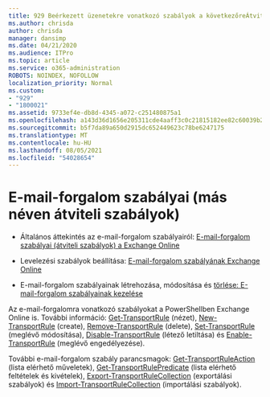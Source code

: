 ```yaml
---
title: 929 Beérkezett üzenetekre vonatkozó szabályok a következőreÁtviteli szabályok
ms.author: chrisda
author: chrisda
manager: dansimp
ms.date: 04/21/2020
ms.audience: ITPro
ms.topic: article
ms.service: o365-administration
ROBOTS: NOINDEX, NOFOLLOW
localization_priority: Normal
ms.custom:
- "929"
- "1800021"
ms.assetid: 9733ef4e-db8d-4345-a072-c251480875a1
ms.openlocfilehash: a143d36d1656e205311cde4aaff3c0c21815182ee82c60039b2219addac218cb
ms.sourcegitcommit: b5f7da89a650d2915dc652449623c78be6247175
ms.translationtype: MT
ms.contentlocale: hu-HU
ms.lasthandoff: 08/05/2021
ms.locfileid: "54028654"
---
```

# <a name="mail-flow-rules-also-known-as-transport-rules"></a>E-mail-forgalom szabályai (más néven átviteli szabályok)

- Általános áttekintés az e-mail-forgalom szabályairól: [E-mail-forgalom szabályai (átviteli szabályok) a Exchange Online](https://technet.microsoft.com/library/jj919238.aspx)

- Levelezési szabályok beállítása: [E-mail-forgalom szabályának Exchange Online](https://technet.microsoft.com/library/dn600436.aspx)

- E-mail-forgalom szabályainak létrehozása, módosítása és [törlése: E-mail-forgalom szabályainak kezelése](https://technet.microsoft.com/library/jj657505.aspx)

Az e-mail-forgalomra vonatkozó szabályokat a PowerShellben Exchange Online is. További információ: [Get-TransportRule](https://docs.microsoft.com/powershell/module/exchange/policy-and-compliance/get-transportrule) (nézet), [New-TransportRule](https://docs.microsoft.com/powershell/module/exchange/policy-and-compliance/new-transportrule) (create), [Remove-TransportRule](https://docs.microsoft.com/powershell/module/exchange/policy-and-compliance/remove-transportrule) (delete), [Set-TransportRule](https://docs.microsoft.com/powershell/module/exchange/policy-and-compliance/set-transportrule) (meglévő módosítása), [Disable-TransportRule](https://docs.microsoft.com/powershell/module/exchange/policy-and-compliance/disable-transportrule) (létező letiltása) és [Enable-TransportRule](https://docs.microsoft.com/powershell/module/exchange/policy-and-compliance/enable-transportrule) (meglévő engedélyezése).

További e-mail-forgalom szabály parancsmagok: [Get-TransportRuleAction](https://docs.microsoft.com/powershell/module/exchange/policy-and-compliance/get-transportruleaction) (lista elérhető műveletek), [Get-TransportRulePredicate](https://docs.microsoft.com/powershell/module/exchange/policy-and-compliance/get-transportrulepredicate) (lista elérhető feltételek és kivételek), [Export-TransportRuleCollection](https://docs.microsoft.com/powershell/module/exchange/policy-and-compliance/export-transportrulecollection) (exportálási szabályok) és [Import-TransportRuleCollection](https://docs.microsoft.com/powershell/module/exchange/policy-and-compliance/import-transportrulecollection) (importálási szabályok).
